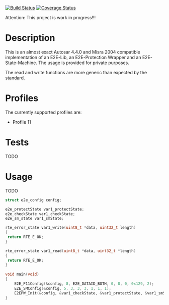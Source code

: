 [![Build Status](https://travis-ci.com/tilluhlig/e2e.svg?branch=main)](https://travis-ci.com/tilluhlig/e2e)
[![Coverage Status](https://coveralls.io/repos/github/tilluhlig/e2e/badge.svg?branch=main)](https://coveralls.io/github/tilluhlig/e2e?branch=main)

Attention: This project is work in progress!!!

# Description
This is an almost exact Autosar 4.4.0 and Misra 2004 compatible implementation of an E2E-Lib, an E2E-Protection Wrapper and an E2E-State-Machine. The usage is provided for private purposes.

The read and write functions are more generic than expected by the standard.

# Profiles
The currently supported profiles are:
- Profile 11

# Tests
TODO

# Usage
TODO

``` C
struct e2e_config config;

e2e_protectState var1_protectState;
e2e_checkState var1_checkState;
e2e_sm_state var1_smState;

rte_error_state var1_write(uint8_t *data, uint32_t length)
{
 return RTE_E_OK;
}

rte_error_state var1_read(uint8_t *data, uint32_t *length)
{
 return RTE_E_OK;
}
 
void main(void)
{
	E2E_P11Config(&config, 8, E2E_DATAID_BOTH, 0, 8, 0, 0x129, 2);
	E2E_SMConfig(&config, 5, 3, 3, 3, 1, 1, 1);
	E2EPW_Init(&config, &var1_checkState, &var1_protectState, &var1_smState, &var1_write, &var1_read);
}
```
